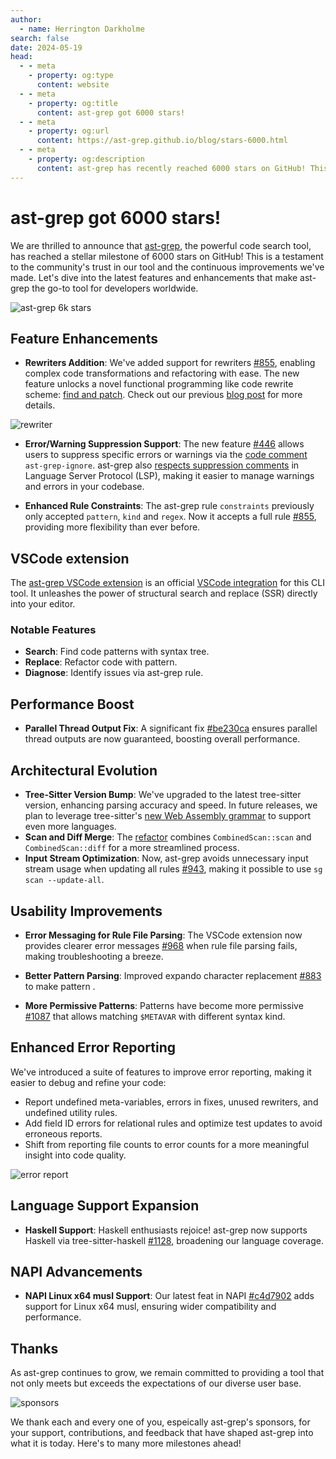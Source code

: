 ```yaml
---
author:
  - name: Herrington Darkholme
search: false
date: 2024-05-19
head:
  - - meta
    - property: og:type
      content: website
  - - meta
    - property: og:title
      content: ast-grep got 6000 stars!
  - - meta
    - property: og:url
      content: https://ast-grep.github.io/blog/stars-6000.html
  - - meta
    - property: og:description
      content: ast-grep has recently reached 6000 stars on GitHub! This is a remarkable achievement for the project and I am deeply grateful for all the support and feedback that I have received from the open source community.
---
```


# ast-grep got 6000 stars!

We are thrilled to announce that [ast-grep](https://ast-grep.github.io/), the powerful code search tool, has reached a stellar milestone of 6000 stars on GitHub! This is a testament to the community's trust in our tool and the continuous improvements we've made. Let's dive into the latest features and enhancements that make ast-grep the go-to tool for developers worldwide.

![ast-grep 6k stars](/image/blog/stars-6k.png)


## Feature Enhancements

- **Rewriters Addition**: We've added support for rewriters [#855](https://github.com/ast-grep/ast-grep/pull/855), enabling complex code transformations and refactoring with ease. The new feature unlocks a novel functional programming like code rewrite scheme: [find and patch](/advanced/find-n-patch.html). Check out our previous [blog post](https://dev.to/herrington_darkholme/find-patch-a-novel-functional-programming-like-code-rewrite-scheme-3964) for more details.

![rewriter](/image/blog/rewriter.png)


- **Error/Warning Suppression Support**: The new feature [#446](https://github.com/ast-grep/ast-grep/pull/446) allows users to suppress specific errors or warnings via the [code comment](/guide/project/lint-rule.html#suppress-linting-error) `ast-grep-ignore`. ast-grep also [respects suppression comments](https://github.com/ast-grep/ast-grep/issues/1019) in Language Server Protocol (LSP), making it easier to manage warnings and errors in your codebase.


- **Enhanced Rule Constraints**: The ast-grep rule `constraints` previously only accepted `pattern`, `kind` and `regex`.
Now it accepts a full rule [#855](https://github.com/ast-grep/ast-grep/pull/855), providing more flexibility than ever before.

## VSCode extension

The [ast-grep VSCode extension](https://marketplace.visualstudio.com/items?itemName=ast-grep.ast-grep-vscode) is an official [VSCode integration](/guide/tools/editors.html) for this CLI tool. It unleashes the power of structural search and replace (SSR) directly into your editor.

### Notable Features
- **Search**: Find code patterns with syntax tree.
- **Replace**: Refactor code with pattern.
- **Diagnose**: Identify issues via ast-grep rule.

## Performance Boost

- **Parallel Thread Output Fix**: A significant fix [#be230ca](https://github.com/ast-grep/ast-grep/commit/be230ca) ensures parallel thread outputs are now guaranteed, boosting overall performance.

## Architectural Evolution

- **Tree-Sitter Version Bump**: We've upgraded to the latest tree-sitter version, enhancing parsing accuracy and speed. In future releases, we plan to leverage tree-sitter's [new Web Assembly grammar](https://zed.dev/blog/language-extensions-part-1) to support even more languages.
- **Scan and Diff Merge**: The [refactor](https://github.com/ast-grep/ast-grep/commit/c78299d2902662cd98bda44f3faf3fbc88439078) combines `CombinedScan::scan` and `CombinedScan::diff` for a more streamlined process.
- **Input Stream Optimization**: Now, ast-grep avoids unnecessary input stream usage when updating all rules [#943](https://github.com/ast-grep/ast-grep/pull/943), making it possible to use `sg scan --update-all`.

## Usability Improvements

- **Error Messaging for Rule File Parsing**: The VSCode extension now provides clearer error messages [#968](https://github.com/ast-grep/ast-grep/pull/968) when rule file parsing fails, making troubleshooting a breeze.

- **Better Pattern Parsing**: Improved expando character replacement [#883](https://github.com/ast-grep/ast-grep/pull/883) to make pattern .
- **More Permissive Patterns**: Patterns have become more permissive [#1087](https://github.com/ast-grep/ast-grep/pull/1087) that allows matching `$METAVAR` with different syntax kind.

## Enhanced Error Reporting

We've introduced a suite of features to improve error reporting, making it easier to debug and refine your code:

- Report undefined meta-variables, errors in fixes, unused rewriters, and undefined utility rules.
- Add field ID errors for relational rules and optimize test updates to avoid erroneous reports.
- Shift from reporting file counts to error counts for a more meaningful insight into code quality.


![error report](/image/blog/error-report.png)



## Language Support Expansion

- **Haskell Support**: Haskell enthusiasts rejoice! ast-grep now supports Haskell via tree-sitter-haskell [#1128](https://github.com/ast-grep/ast-grep/pull/1128), broadening our language coverage.

## NAPI Advancements

- **NAPI Linux x64 musl Support**: Our latest feat in NAPI [#c4d7902](https://github.com/ast-grep/ast-grep/commit/c4d7902) adds support for Linux x64 musl, ensuring wider compatibility and performance.

## Thanks

As ast-grep continues to grow, we remain committed to providing a tool that not only meets but exceeds the expectations of our diverse user base.


![sponsors](/image/blog/sponsor2.png)


We thank each and every one of you, espeically ast-grep's sponsors, for your support, contributions, and feedback that have shaped ast-grep into what it is today. Here's to many more milestones ahead!